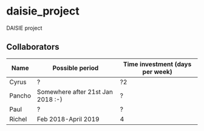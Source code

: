 # daisie_project

DAISIE project

## Collaborators

Name|Possible period|Time investment (days per week)
---|---|---
Cyrus| ? | ?2
Pancho| Somewhere after 21st Jan 2018 :-) | ?
Paul| ? | ?
Richel|Feb 2018-April 2019|4

